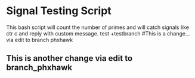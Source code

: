 # Signal Testing Script

This bash script will count the number of primes and will catch signals like ctr c and reply with custom message.
test
+testbranch
#This is a change... via edit to branch phxhawk
## This is another change via edit to branch_phxhawk
